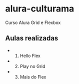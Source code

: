 # alura-culturama
Curso Alura Grid e Flexbox


## Aulas realizadas
- 01. Hello Flex
- 02. Play no Grid
- 03. Mais do Flex